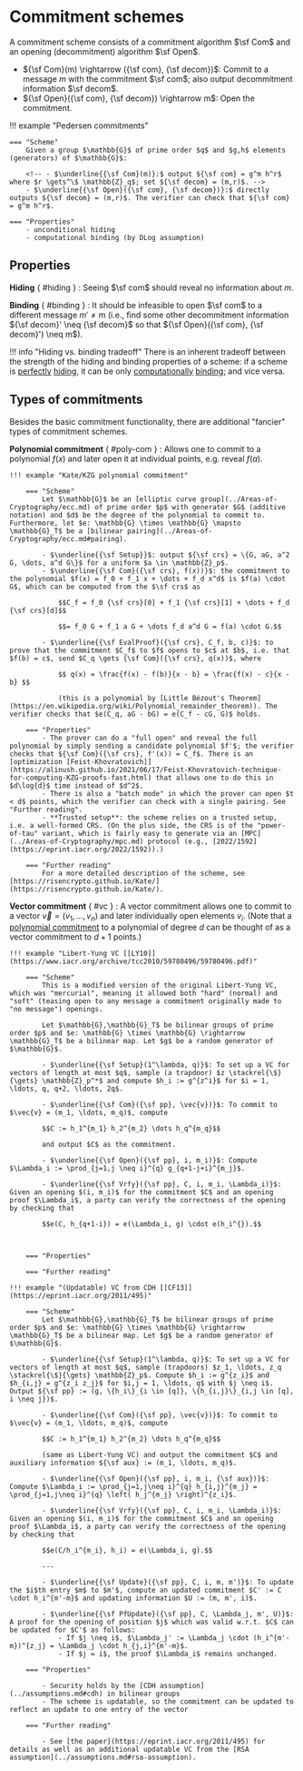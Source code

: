 # Commitment schemes

A commitment scheme consists of a commitment algorithm $\sf Com$ and an opening (decommitment) algorithm $\sf Open$.

- ${\sf Com}(m) \rightarrow ({\sf com}, {\sf decom})$: Commit to a message $m$ with the commitment $\sf com$; also output decommitment information $\sf decom$.
- ${\sf Open}({\sf com}, {\sf decom}) \rightarrow m$: Open the commitment.

!!! example "Pedersen commitments"

    === "Scheme"
        Given a group $\mathbb{G}$ of prime order $q$ and $g,h$ elements (generators) of $\mathbb{G}$:

        <!-- - $\underline{{\sf Com}(m)}:$ output ${\sf com} = g^m h^r$ where $r \gets^\$ \mathbb{Z}_q$; set ${\sf decom} = (m,r)$. -->
        - $\underline{{\sf Open}({\sf com}, {\sf decom})}:$ directly outputs ${\sf decom} = (m,r)$. The verifier can check that ${\sf com} = g^m h^r$.

    === "Properties"
        - unconditional hiding
        - computational binding (by DLog assumption)

## Properties

**Hiding** { #hiding }
: Seeing $\sf com$ should reveal no information about $m$.

**Binding** { #binding }
: It should be infeasible to open $\sf com$ to a different message $m' \neq m$ (i.e., find some other decommitment information ${\sf decom}' \neq {\sf decom}$ so that ${\sf Open}({\sf com}, {\sf decom}') \neq m$).

!!! info "Hiding vs. binding tradeoff"
    There is an inherent tradeoff between the strength of the hiding and binding properties of a scheme: if a scheme is [perfectly](../general.md#perfect-security) [hiding](#hiding), it can be only [computationally](../general.md#computational) [binding](#binding); and vice versa.

## Types of commitments

Besides the basic commitment functionality, there are additional "fancier" types of commitment schemes.

**Polynomial commitment** { #poly-com }
: Allows one to commit to a polynomial $f(x)$ and later open it at individual points, e.g. reveal $f(a)$.

    !!! example "Kate/KZG polynomial commitment"

        === "Scheme"
            Let $\mathbb{G}$ be an [elliptic curve group](../Areas-of-Cryptography/ecc.md) of prime order $p$ with generator $G$ (additive notation) and $d$ be the degree of the polynomial to commit to. Furthermore, let $e: \mathbb{G} \times \mathbb{G} \mapsto \mathbb{G}_T$ be a [bilinear pairing](../Areas-of-Cryptography/ecc.md#pairing).

            - $\underline{{\sf Setup}}$: output ${\sf crs} = \{G, aG, a^2 G, \dots, a^d G\}$ for a uniform $a \in \mathbb{Z}_p$.
            - $\underline{{\sf Com}({\sf crs}, f(x))}$: the commitment to the polynomial $f(x) = f_0 + f_1 x + \dots + f_d x^d$ is $f(a) \cdot G$, which can be computed from the $\sf crs$ as 

                $$C_f = f_0 {\sf crs}[0] + f_1 {\sf crs}[1] + \dots + f_d {\sf crs}[d]$$

                $$= f_0 G + f_1 a G + \dots f_d a^d G = f(a) \cdot G.$$

            - $\underline{{\sf EvalProof}({\sf crs}, C_f, b, c)}$: to prove that the commitment $C_f$ to $f$ opens to $c$ at $b$, i.e. that $f(b) = c$, send $C_q \gets {\sf Com}({\sf crs}, q(x))$, where 

                $$ q(x) = \frac{f(x) - f(b)}{x - b} = \frac{f(x) - c}{x - b} $$
            
                (this is a polynomial by [Little Bézout's Theorem](https://en.wikipedia.org/wiki/Polynomial_remainder_theorem)). The verifier checks that $e(C_q, aG - bG) = e(C_f - cG, G)$ holds.

        === "Properties"
            - The prover can do a "full open" and reveal the full polynomial by simply sending a candidate polynomial $f'$; the verifier checks that ${\sf Com}({\sf crs}, f'(x)) = C_f$. There is an [optimization [Feist-Khovratovich]](https://alinush.github.io/2021/06/17/Feist-Khovratovich-technique-for-computing-KZG-proofs-fast.html) that allows one to do this in $d\log{d}$ time instead of $d^2$.
            - There is also a "batch mode" in which the prover can open $t < d$ points, which the verifier can check with a single pairing. See "Further reading".
            - **Trusted setup**: the scheme relies on a trusted setup, i.e. a well-formed CRS. (On the plus side, the CRS is of the "power-of-tau" variant, which is fairly easy to generate via an [MPC](../Areas-of-Cryptography/mpc.md) protocol (e.g., [2022/1592](https://eprint.iacr.org/2022/1592)).)

        === "Further reading"
            For a more detailed description of the scheme, see [https://risencrypto.github.io/Kate/](https://risencrypto.github.io/Kate/).

**Vector commitment** { #vc }
: A vector commitment allows one to commit to a vector $\vec{v} = (v_1, \dots, v_n)$ and later individually open elements $v_i$. (Note that a [polynomial commitment](#poly-com) to a polynomial of degree $d$ can be thought of as a vector commitment to $d+1$ points.)

    !!! example "Libert-Yung VC [[LY10]](https://www.iacr.org/archive/tcc2010/59780496/59780496.pdf)"

        === "Scheme"
            This is a modified version of the original Libert-Yung VC, which was "mercurial", meaning it allowed both "hard" (normal) and "soft" (teasing open to any message a commitment originally made to "no message") openings.

            Let $\mathbb{G},\mathbb{G}_T$ be bilinear groups of prime order $p$ and $e: \mathbb{G} \times \mathbb{G} \rightarrow \mathbb{G}_T$ be a bilinear map. Let $g$ be a random generator of $\mathbb{G}$.

            - $\underline{{\sf Setup}(1^\lambda, q)}$: To set up a VC for vectors of length at most $q$, sample (a trapdoor) $z \stackrel{\$}{\gets} \mathbb{Z}_p^*$ and compute $h_i := g^{z^i}$ for $i = 1, \ldots, q, q+2, \ldots, 2q$.

            - $\underline{{\sf Com}({\sf pp}, \vec{v})}$: To commit to $\vec{v} = (m_1, \ldots, m_q)$, compute

            $$C := h_1^{m_1} h_2^{m_2} \dots h_q^{m_q}$$

            and output $C$ as the commitment.

            - $\underline{{\sf Open}({\sf pp}, i, m_i)}$: Compute $\Lambda_i := \prod_{j=1,j \neq i}^{q} g_{q+1-j+i}^{m_j}$.

            - $\underline{{\sf Vrfy}({\sf pp}, C, i, m_i, \Lambda_i)}$: Given an opening $(i, m_i)$ for the commitment $C$ and an opening proof $\Lambda_i$, a party can verify the correctness of the opening by checking that 
            
            $$e(C, h_{q+1-i}) = e(\Lambda_i, g) \cdot e(h_i^{}).$$



        === "Properties"

        === "Further reading"

    !!! example "(Updatable) VC from CDH [[CF13]](https://eprint.iacr.org/2011/495)"

        === "Scheme"
            Let $\mathbb{G},\mathbb{G}_T$ be bilinear groups of prime order $p$ and $e: \mathbb{G} \times \mathbb{G} \rightarrow \mathbb{G}_T$ be a bilinear map. Let $g$ be a random generator of $\mathbb{G}$.

            - $\underline{{\sf Setup}(1^\lambda, q)}$: To set up a VC for vectors of length at most $q$, sample (trapdoors) $z_1, \ldots, z_q \stackrel{\$}{\gets} \mathbb{Z}_p$. Compute $h_i := g^{z_i}$ and $h_{i,j} = g^{z_i z_j}$ for $i,j = 1, \ldots, q$ with $j \neq i$. Output ${\sf pp} := (g, \{h_i\}_{i \in [q]}, \{h_{i,j}\}_{i,j \in [q], i \neq j})$.

            - $\underline{{\sf Com}({\sf pp}, \vec{v})}$: To commit to $\vec{v} = (m_1, \ldots, m_q)$, compute

            $$C := h_1^{m_1} h_2^{m_2} \dots h_q^{m_q}$$

            (same as Libert-Yung VC) and output the commitment $C$ and auxiliary information ${\sf aux} := (m_1, \ldots, m_q)$.

            - $\underline{{\sf Open}({\sf pp}, i, m_i, {\sf aux})}$: Compute $\Lambda_i := \prod_{j=1,j\neq i}^{q} h_{i,j}^{m_j} = \prod_{j=1,j\neq i}^{q} \left( h_j^{m_j} \right)^{z_i}$.

            - $\underline{{\sf Vrfy}({\sf pp}, C, i, m_i, \Lambda_i)}$: Given an opening $(i, m_i)$ for the commitment $C$ and an opening proof $\Lambda_i$, a party can verify the correctness of the opening by checking that 
            
            $$e(C/h_i^{m_i}, h_i) = e(\Lambda_i, g).$$

            ---

            - $\underline{{\sf Update}({\sf pp}, C, i, m, m')}$: To update the $i$th entry $m$ to $m'$, compute an updated commitment $C' := C \cdot h_i^{m'-m}$ and updating information $U := (m, m', i)$.

            - $\underline{{\sf PfUpdate}({\sf pp}, C, \Lambda_j, m', U)}$: A proof for the opening of position $j$ which was valid w.r.t. $C$ can be updated for $C'$ as follows:
                - If $j \neq i$, $\Lambda_j' := \Lambda_j \cdot (h_i^{m'-m})^{z_j} = \Lambda_j \cdot h_{j,i}^{m'-m}$.
                - If $j = i$, the proof $\Lambda_i$ remains unchanged.

        === "Properties"

            - Security holds by the [CDH assumption](../assumptions.md#cdh) in bilinear groups
            - The scheme is updatable, so the commitment can be updated to reflect an update to one entry of the vector

        === "Further reading"

            - See [the paper](https://eprint.iacr.org/2011/495) for details as well as an additional updatable VC from the [RSA assumption](../assumptions.md#rsa-assumption).